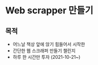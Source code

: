 # Web scrapper 만들기

## 목적 
- 어느날 책상 앞에 앉기 힘들어서 시작한
- 간단한 웹 스크래퍼 만들기 챌린지
- 하루 한 시간만 투자 (2021-10-21~)
